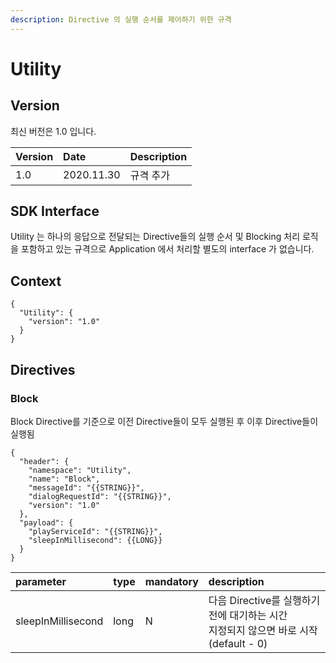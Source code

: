 ```yaml
---
description: Directive 의 실행 순서를 제어하기 위한 규격
---
```


# Utility

## Version

최신 버전은 1.0 입니다.

| Version | Date | Description |
| :--- | :--- | :--- |
| 1.0 | 2020.11.30 | 규격 추가 |

## SDK Interface

Utility 는 하나의 응답으로 전달되는 Directive들의 실행 순서 및 Blocking 처리 로직을 포함하고 있는 규격으로 Application 에서 처리할 별도의 interface 가 없습니다.

## Context

```text
{
  "Utility": {
    "version": "1.0"
  }
}
```

## Directives

### Block

Block Directive를 기준으로 이전 Directive들이 모두 실행된 후 이후 Directive들이 실행됨

```text
{
  "header": {
    "namespace": "Utility",
    "name": "Block",
    "messageId": "{{STRING}}",
    "dialogRequestId": "{{STRING}}",
    "version": "1.0"
  },
  "payload": {
    "playServiceId": "{{STRING}}",
    "sleepInMillisecond": {{LONG}}
  }
}
```

| parameter | type | mandatory | description |
| :--- | :--- | :--- | :--- |
| sleepInMillisecond | long | N | 다음 Directive를 실행하기 전에 대기하는 시간<br>지정되지 않으면 바로 시작 \(default - 0\) |

